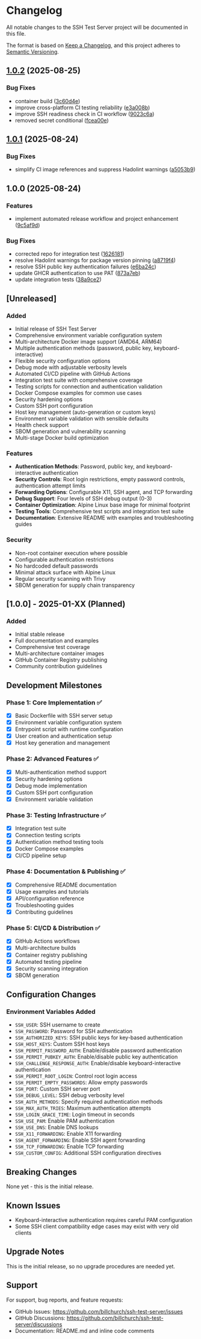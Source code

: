 # Changelog

All notable changes to the SSH Test Server project will be documented in this file.

The format is based on [Keep a Changelog](https://keepachangelog.com/en/1.0.0/),
and this project adheres to [Semantic Versioning](https://semver.org/spec/v2.0.0.html).

## [1.0.2](https://github.com/billchurch/ssh_test/compare/v1.0.1...v1.0.2) (2025-08-25)


### Bug Fixes

* container build ([3c60d4e](https://github.com/billchurch/ssh_test/commit/3c60d4ed61fd9d4f7a1c1e0fd0b77bd66b7c8f43))
* improve cross-platform CI testing reliability ([e3a008b](https://github.com/billchurch/ssh_test/commit/e3a008b3676167e489f7a2802a4e03d89db06ed4))
* improve SSH readiness check in CI workflow ([9023c6a](https://github.com/billchurch/ssh_test/commit/9023c6a7efd4bcc2dc4a89e84a4546c1cf08b42c))
* removed secret conditional ([fcea00e](https://github.com/billchurch/ssh_test/commit/fcea00ed282b1ee0f8053f5a75666a755268eb81))

## [1.0.1](https://github.com/billchurch/ssh_test/compare/v1.0.0...v1.0.1) (2025-08-24)


### Bug Fixes

* simplify CI image references and suppress Hadolint warnings ([a5053b9](https://github.com/billchurch/ssh_test/commit/a5053b994cd2173792ed60419c08332da4e86ce6))

## 1.0.0 (2025-08-24)


### Features

* implement automated release workflow and project enhancement ([9c5af9d](https://github.com/billchurch/ssh_test/commit/9c5af9db30d257ae6c844838e8719b7b69ba8ccf))


### Bug Fixes

* corrected repo for integration test ([1626181](https://github.com/billchurch/ssh_test/commit/1626181f12c3dc89a95f2f843b1461a0db55890e))
* resolve Hadolint warnings for package version pinning ([a8719f4](https://github.com/billchurch/ssh_test/commit/a8719f4d7e816d1b36dc06f6d42637746d93672e))
* resolve SSH public key authentication failures ([e6ba24c](https://github.com/billchurch/ssh_test/commit/e6ba24c70cad640dc46710821bc82dc28a97b100))
* update GHCR authentication to use PAT ([873a7eb](https://github.com/billchurch/ssh_test/commit/873a7eb8b2e575a8b69cf2df376aef01024c1561))
* update integration tests ([38a9ce2](https://github.com/billchurch/ssh_test/commit/38a9ce2b4ba8d94f403e57517d1d0d2c686417b2))

## [Unreleased]

### Added
- Initial release of SSH Test Server
- Comprehensive environment variable configuration system
- Multi-architecture Docker image support (AMD64, ARM64)
- Multiple authentication methods (password, public key, keyboard-interactive)
- Flexible security configuration options
- Debug mode with adjustable verbosity levels
- Automated CI/CD pipeline with GitHub Actions
- Integration test suite with comprehensive coverage
- Testing scripts for connection and authentication validation
- Docker Compose examples for common use cases
- Security hardening options
- Custom SSH port configuration
- Host key management (auto-generation or custom keys)
- Environment variable validation with sensible defaults
- Health check support
- SBOM generation and vulnerability scanning
- Multi-stage Docker build optimization

### Features
- **Authentication Methods**: Password, public key, and keyboard-interactive authentication
- **Security Controls**: Root login restrictions, empty password controls, authentication attempt limits
- **Forwarding Options**: Configurable X11, SSH agent, and TCP forwarding
- **Debug Support**: Four levels of SSH debug output (0-3)
- **Container Optimization**: Alpine Linux base image for minimal footprint
- **Testing Tools**: Comprehensive test scripts and integration test suite
- **Documentation**: Extensive README with examples and troubleshooting guides

### Security
- Non-root container execution where possible
- Configurable authentication restrictions
- No hardcoded default passwords
- Minimal attack surface with Alpine Linux
- Regular security scanning with Trivy
- SBOM generation for supply chain transparency

## [1.0.0] - 2025-01-XX (Planned)

### Added
- Initial stable release
- Full documentation and examples
- Comprehensive test coverage
- Multi-architecture container images
- GitHub Container Registry publishing
- Community contribution guidelines

## Development Milestones

### Phase 1: Core Implementation ✅
- [x] Basic Dockerfile with SSH server setup
- [x] Environment variable configuration system
- [x] Entrypoint script with runtime configuration
- [x] User creation and authentication setup
- [x] Host key generation and management

### Phase 2: Advanced Features ✅
- [x] Multi-authentication method support
- [x] Security hardening options
- [x] Debug mode implementation
- [x] Custom SSH port configuration
- [x] Environment variable validation

### Phase 3: Testing Infrastructure ✅
- [x] Integration test suite
- [x] Connection testing scripts
- [x] Authentication method testing tools
- [x] Docker Compose examples
- [x] CI/CD pipeline setup

### Phase 4: Documentation & Publishing ✅
- [x] Comprehensive README documentation
- [x] Usage examples and tutorials
- [x] API/configuration reference
- [x] Troubleshooting guides
- [x] Contributing guidelines

### Phase 5: CI/CD & Distribution ✅
- [x] GitHub Actions workflows
- [x] Multi-architecture builds
- [x] Container registry publishing
- [x] Automated testing pipeline
- [x] Security scanning integration
- [x] SBOM generation

## Configuration Changes

### Environment Variables Added
- `SSH_USER`: SSH username to create
- `SSH_PASSWORD`: Password for SSH authentication
- `SSH_AUTHORIZED_KEYS`: SSH public keys for key-based authentication
- `SSH_HOST_KEYS`: Custom SSH host keys
- `SSH_PERMIT_PASSWORD_AUTH`: Enable/disable password authentication
- `SSH_PERMIT_PUBKEY_AUTH`: Enable/disable public key authentication
- `SSH_CHALLENGE_RESPONSE_AUTH`: Enable/disable keyboard-interactive authentication
- `SSH_PERMIT_ROOT_LOGIN`: Control root login access
- `SSH_PERMIT_EMPTY_PASSWORDS`: Allow empty passwords
- `SSH_PORT`: Custom SSH server port
- `SSH_DEBUG_LEVEL`: SSH debug verbosity level
- `SSH_AUTH_METHODS`: Specify required authentication methods
- `SSH_MAX_AUTH_TRIES`: Maximum authentication attempts
- `SSH_LOGIN_GRACE_TIME`: Login timeout in seconds
- `SSH_USE_PAM`: Enable PAM authentication
- `SSH_USE_DNS`: Enable DNS lookups
- `SSH_X11_FORWARDING`: Enable X11 forwarding
- `SSH_AGENT_FORWARDING`: Enable SSH agent forwarding
- `SSH_TCP_FORWARDING`: Enable TCP forwarding
- `SSH_CUSTOM_CONFIG`: Additional SSH configuration directives

## Breaking Changes

None yet - this is the initial release.

## Known Issues

- Keyboard-interactive authentication requires careful PAM configuration
- Some SSH client compatibility edge cases may exist with very old clients

## Upgrade Notes

This is the initial release, so no upgrade procedures are needed yet.

## Support

For support, bug reports, and feature requests:
- GitHub Issues: https://github.com/billchurch/ssh-test-server/issues
- GitHub Discussions: https://github.com/billchurch/ssh-test-server/discussions
- Documentation: README.md and inline code comments
